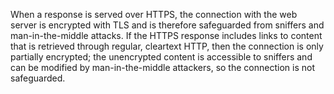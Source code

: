 
When a response is served over HTTPS, the connection with the web server
is encrypted with TLS and is therefore safeguarded from sniffers and man-in-the-middle
attacks. If the HTTPS response includes links to content that is
retrieved through regular, cleartext HTTP, then the connection is only partially
encrypted; the unencrypted content is accessible to sniffers and can be modified
by man-in-the-middle attackers, so the connection is not safeguarded.

